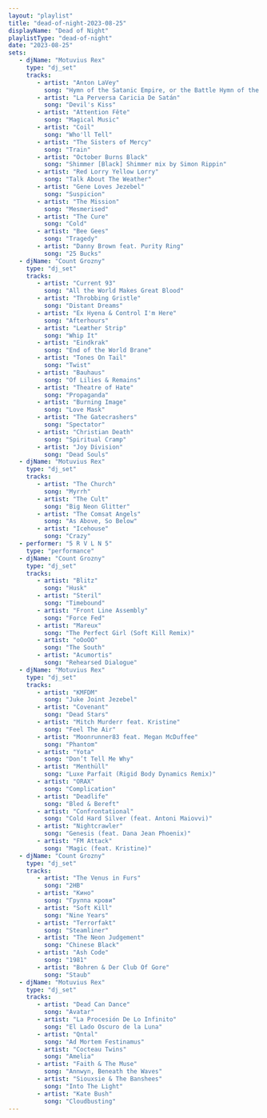 ```yaml
---
layout: "playlist"
title: "dead-of-night-2023-08-25"
displayName: "Dead of Night"
playlistType: "dead-of-night"
date: "2023-08-25"
sets:
   - djName: "Motuvius Rex"
     type: "dj_set"
     tracks:
        - artist: "Anton LaVey"
          song: "Hymn of the Satanic Empire, or the Battle Hymn of the Apocalypse"
        - artist: "La Perversa Caricia De Satán"
          song: "Devil's Kiss"
        - artist: "Attention Fête"
          song: "Magical Music"
        - artist: "Coil"
          song: "Who'll Tell"
        - artist: "The Sisters of Mercy"
          song: "Train"
        - artist: "October Burns Black"
          song: "Shimmer [Black] Shimmer mix by Simon Rippin"
        - artist: "Red Lorry Yellow Lorry"
          song: "Talk About The Weather"
        - artist: "Gene Loves Jezebel"
          song: "Suspicion"
        - artist: "The Mission"
          song: "Mesmerised"
        - artist: "The Cure"
          song: "Cold"
        - artist: "Bee Gees"
          song: "Tragedy"
        - artist: "Danny Brown feat. Purity Ring"
          song: "25 Bucks"
   - djName: "Count Grozny"
     type: "dj_set"
     tracks:
        - artist: "Current 93"
          song: "All the World Makes Great Blood"
        - artist: "Throbbing Gristle"
          song: "Distant Dreams"
        - artist: "Ex Hyena & Control I'm Here"
          song: "Afterhours"
        - artist: "Leæther Strip"
          song: "Whip It"
        - artist: "Eindkrak"
          song: "End of the World Brane"
        - artist: "Tones On Tail"
          song: "Twist"
        - artist: "Bauhaus"
          song: "Of Lilies & Remains"
        - artist: "Theatre of Hate"
          song: "Propaganda"
        - artist: "Burning Image"
          song: "Love Mask"
        - artist: "The Gatecrashers"
          song: "Spectator"
        - artist: "Christian Death"
          song: "Spiritual Cramp"
        - artist: "Joy Division"
          song: "Dead Souls"
   - djName: "Motuvius Rex"
     type: "dj_set"
     tracks:
        - artist: "The Church"
          song: "Myrrh"
        - artist: "The Cult"
          song: "Big Neon Glitter"
        - artist: "The Comsat Angels"
          song: "As Above, So Below"
        - artist: "Icehouse"
          song: "Crazy"
   - performer: "5 R V L N 5"
     type: "performance"
   - djName: "Count Grozny"
     type: "dj_set"
     tracks:
        - artist: "Blitz"
          song: "Husk"
        - artist: "Steril"
          song: "Timebound"
        - artist: "Front Line Assembly"
          song: "Force Fed"
        - artist: "Mareux"
          song: "The Perfect Girl (Soft Kill Remix)"
        - artist: "oOoOO"
          song: "The South"
        - artist: "Acumortis"
          song: "Rehearsed Dialogue"
   - djName: "Motuvius Rex"
     type: "dj_set"
     tracks:
        - artist: "KMFDM"
          song: "Juke Joint Jezebel"
        - artist: "Covenant"
          song: "Dead Stars"
        - artist: "Mitch Murderr feat. Kristine"
          song: "Feel The Air"
        - artist: "Moonrunner83 feat. Megan McDuffee"
          song: "Phantom"
        - artist: "Yota"
          song: "Don’t Tell Me Why"
        - artist: "Menthüll"
          song: "Luxe Parfait (Rigid Body Dynamics Remix)"
        - artist: "ORAX"
          song: "Complication"
        - artist: "Deadlife"
          song: "Bled & Bereft"
        - artist: "Confrontational"
          song: "Cold Hard Silver (feat. Antoni Maiovvi)"
        - artist: "Nightcrawler"
          song: "Genesis (feat. Dana Jean Phoenix)"
        - artist: "FM Attack"
          song: "Magic (feat. Kristine)"
   - djName: "Count Grozny"
     type: "dj_set"
     tracks:
        - artist: "The Venus in Furs"
          song: "2HB"
        - artist: "Кино"
          song: "Группа крови"
        - artist: "Soft Kill"
          song: "Nine Years"
        - artist: "Terrorfakt"
          song: "Steamliner"
        - artist: "The Neon Judgement"
          song: "Chinese Black"
        - artist: "Ash Code"
          song: "1981"
        - artist: "Bohren & Der Club Of Gore"
          song: "Staub"
   - djName: "Motuvius Rex"
     type: "dj_set"
     tracks:
        - artist: "Dead Can Dance"
          song: "Avatar"
        - artist: "La Procesión De Lo Infinito"
          song: "El Lado Oscuro de la Luna"
        - artist: "Qntal"
          song: "Ad Mortem Festinamus"
        - artist: "Cocteau Twins"
          song: "Amelia"
        - artist: "Faith & The Muse"
          song: "Annwyn, Beneath the Waves"
        - artist: "Siouxsie & The Banshees"
          song: "Into The Light"
        - artist: "Kate Bush"
          song: "Cloudbusting"
---
```


